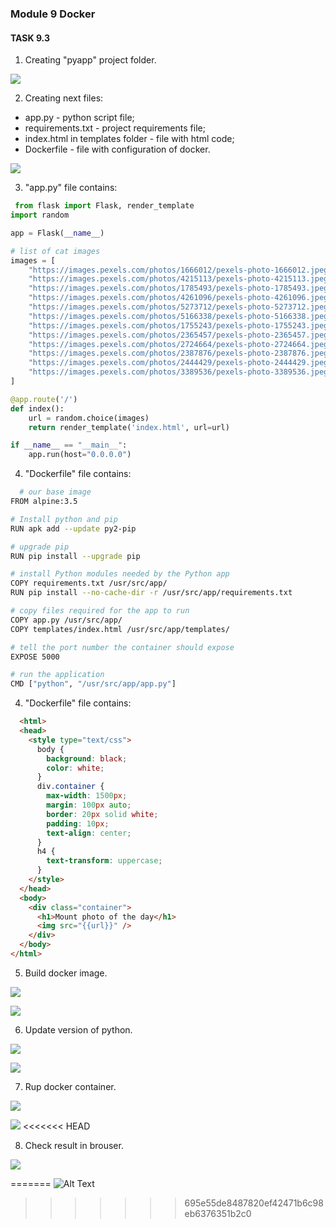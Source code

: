 ### Module 9 Docker
#### TASK 9.3 

 1. Creating "pyapp" project folder.

 ![](Screenshots/1.png)
 
 2. Creating next files:
 
 - app.py - python script file;
 - requirements.txt - project requirements file;
 - index.html in templates folder - file with html code;
 - Dockerfile - file with configuration of docker.
 
 ![](Screenshots/2.png)
 
 3. "app.py" file contains:
 
```python
 from flask import Flask, render_template
import random

app = Flask(__name__)

# list of cat images
images = [
	"https://images.pexels.com/photos/1666012/pexels-photo-1666012.jpeg?auto=compress&cs=tinysrgb&dpr=2&h=750&w=1260",
	"https://images.pexels.com/photos/4215113/pexels-photo-4215113.jpeg?auto=compress&cs=tinysrgb&dpr=2&h=750&w=1260",
	"https://images.pexels.com/photos/1785493/pexels-photo-1785493.jpeg?auto=compress&cs=tinysrgb&dpr=2&h=750&w=1260",
	"https://images.pexels.com/photos/4261096/pexels-photo-4261096.jpeg?auto=compress&cs=tinysrgb&dpr=2&h=750&w=1260",
	"https://images.pexels.com/photos/5273712/pexels-photo-5273712.jpeg?auto=compress&cs=tinysrgb&dpr=2&h=750&w=1260",
	"https://images.pexels.com/photos/5166338/pexels-photo-5166338.jpeg?auto=compress&cs=tinysrgb&dpr=2&h=750&w=1260",
	"https://images.pexels.com/photos/1755243/pexels-photo-1755243.jpeg?auto=compress&cs=tinysrgb&dpr=2&h=750&w=1260",
	"https://images.pexels.com/photos/2365457/pexels-photo-2365457.jpeg?auto=compress&cs=tinysrgb&dpr=2&h=750&w=1260",
	"https://images.pexels.com/photos/2724664/pexels-photo-2724664.jpeg?auto=compress&cs=tinysrgb&dpr=2&h=750&w=1260",
	"https://images.pexels.com/photos/2387876/pexels-photo-2387876.jpeg?auto=compress&cs=tinysrgb&dpr=2&h=750&w=1260",
	"https://images.pexels.com/photos/2444429/pexels-photo-2444429.jpeg?auto=compress&cs=tinysrgb&dpr=2&h=750&w=1260",
	"https://images.pexels.com/photos/3389536/pexels-photo-3389536.jpeg?auto=compress&cs=tinysrgb&dpr=2&h=750&w=1260"
]

@app.route('/')
def index():
    url = random.choice(images)
    return render_template('index.html', url=url)

if __name__ == "__main__":
    app.run(host="0.0.0.0")
```
 
 4. "Dockerfile" file contains:
  
```bash
  # our base image
FROM alpine:3.5

# Install python and pip
RUN apk add --update py2-pip

# upgrade pip
RUN pip install --upgrade pip

# install Python modules needed by the Python app
COPY requirements.txt /usr/src/app/
RUN pip install --no-cache-dir -r /usr/src/app/requirements.txt

# copy files required for the app to run
COPY app.py /usr/src/app/
COPY templates/index.html /usr/src/app/templates/

# tell the port number the container should expose
EXPOSE 5000

# run the application
CMD ["python", "/usr/src/app/app.py"]
```
  
  4. "Dockerfile" file contains:
  
```html
  <html>
  <head>
    <style type="text/css">
      body {
        background: black;
        color: white;
      }
      div.container {
        max-width: 1500px;
        margin: 100px auto;
        border: 20px solid white;
        padding: 10px;
        text-align: center;
      }
      h4 {
        text-transform: uppercase;
      }
    </style>
  </head>
  <body>
    <div class="container">
      <h1>Mount photo of the day</h1>
      <img src="{{url}}" />
    </div>
  </body>
</html>
```
 5. Build docker image.
  
 ![](Screenshots/3.png)
 
 ![](Screenshots/4.png)
 
 6. Update version of python.
 
 ![](Screenshots/5.png)
 
 ![](Screenshots/6.png)
 
 7. Rup docker container.
 
 ![](Screenshots/7.png)
 
 ![](Screenshots/8.png)
<<<<<<< HEAD
 
 8. Check result in brouser.
 
 ![](Screenshots/9.png)
 
=======
 ![Alt Text](https://github.com/Yevhenii-Orlov/DevOps_online_Kiev_2020Q42021Q1/blob/main/m9/Task9.3/Screenshots/9.gif)
 
>>>>>>> 695e55de8487820ef42471b6c98eb6376351b2c0
